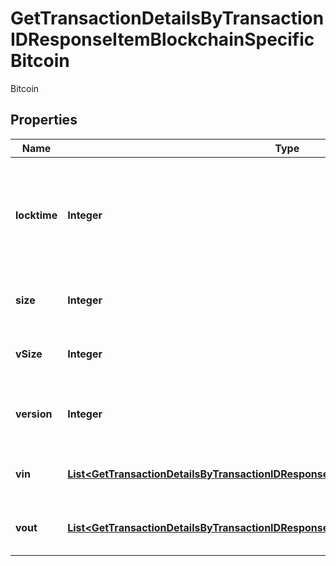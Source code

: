 

# GetTransactionDetailsByTransactionIDResponseItemBlockchainSpecificBitcoin

Bitcoin

## Properties

Name | Type | Description | Notes
------------ | ------------- | ------------- | -------------
**locktime** | **Integer** | Represents the time at which a particular transaction can be added to the blockchain. | 
**size** | **Integer** | Represents the total size of this transaction. | 
**vSize** | **Integer** | Represents the virtual size of this transaction. | 
**version** | **Integer** | Represents the transaction version number. | 
**vin** | [**List&lt;GetTransactionDetailsByTransactionIDResponseItemBlockchainSpecificBitcoinVin&gt;**](GetTransactionDetailsByTransactionIDResponseItemBlockchainSpecificBitcoinVin.md) | Represents the transaction inputs. | 
**vout** | [**List&lt;GetTransactionDetailsByTransactionIDResponseItemBlockchainSpecificBitcoinVout&gt;**](GetTransactionDetailsByTransactionIDResponseItemBlockchainSpecificBitcoinVout.md) | Represents the transaction outputs. | 



